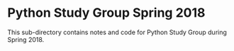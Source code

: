 Python Study Group Spring 2018
===

This sub-directory contains notes and code for Python Study Group during Spring 2018.